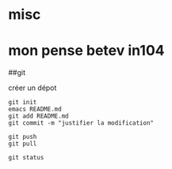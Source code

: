 # misc 

# mon pense betev in104

##git

créer un dépot

	git init
	emacs README.md
	git add README.md
	git commit -m "justifier la modification"
	
	git push
	git pull

	git status

 	
